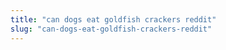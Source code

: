 ```yaml
---
title: "can dogs eat goldfish crackers reddit"
slug: "can-dogs-eat-goldfish-crackers-reddit"
---
```


